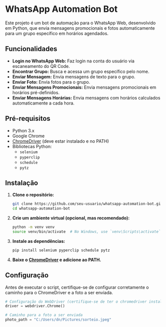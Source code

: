 # WhatsApp Automation Bot

Este projeto é um bot de automação para o WhatsApp Web, desenvolvido em Python, que envia mensagens promocionais e fotos automaticamente para um grupo específico em horários agendados.

## Funcionalidades

- **Login no WhatsApp Web:** Faz login na conta do usuário via escaneamento do QR Code.
- **Encontrar Grupo:** Busca e acessa um grupo específico pelo nome.
- **Enviar Mensagem:** Envia mensagens de texto para o grupo.
- **Enviar Foto:** Envia fotos para o grupo.
- **Enviar Mensagens Promocionais:** Envia mensagens promocionais em horários pré-definidos.
- **Enviar Mensagens Horárias:** Envia mensagens com horários calculados automaticamente a cada hora.

## Pré-requisitos

- Python 3.x
- Google Chrome
- [ChromeDriver](https://sites.google.com/a/chromium.org/chromedriver/downloads) (deve estar instalado e no PATH)
- Bibliotecas Python:
  - `selenium`
  - `pyperclip`
  - `schedule`
  - `pytz`

## Instalação

1. **Clone o repositório:**

    ```sh
    git clone https://github.com/seu-usuario/whatsapp-automation-bot.git
    cd whatsapp-automation-bot
    ```

2. **Crie um ambiente virtual (opcional, mas recomendado):**

    ```sh
    python -m venv venv
    source venv/bin/activate  # No Windows, use `venv\Scripts\activate`
    ```

3. **Instale as dependências:**

    ```sh
    pip install selenium pyperclip schedule pytz
    ```

4. **Baixe o [ChromeDriver](https://sites.google.com/a/chromium.org/chromedriver/downloads) e adicione ao PATH.**

## Configuração

Antes de executar o script, certifique-se de configurar corretamente o caminho para o ChromeDriver e a foto a ser enviada.

```python
# Configuração do WebDriver (certifique-se de ter o chromedriver instalado e no PATH)
driver = webdriver.Chrome()

# Caminho para a foto a ser enviada
photo_path = "C:/Users/dn/Pictures/sorteio.jpeg"
